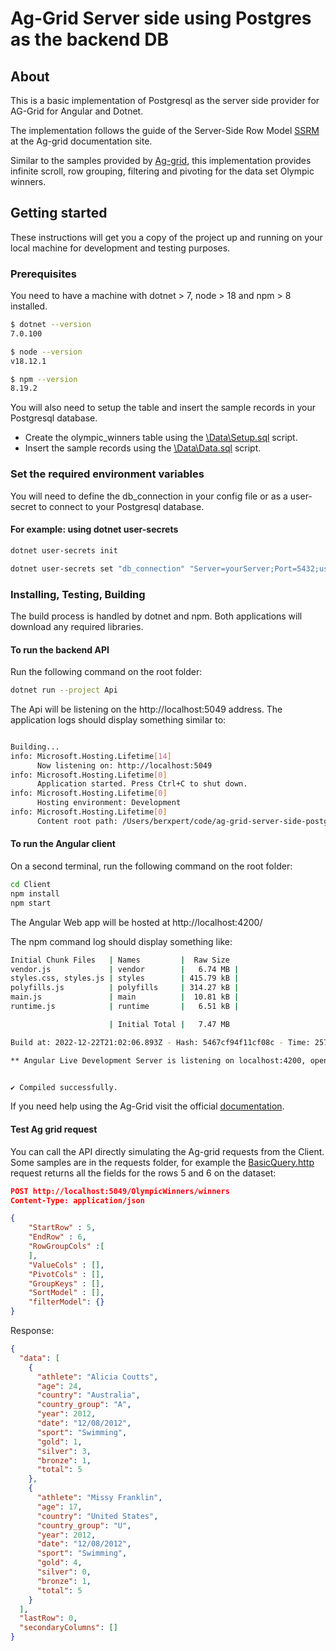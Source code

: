 # Ag-Grid Server side using Postgres as the backend DB

## About

This is a basic implementation of Postgresql as the server side provider for AG-Grid for Angular and Dotnet.

The implementation follows the guide of the Server-Side Row Model [SSRM](<https://www.ag-grid.com/angular-data-grid/server-side-model>) at the Ag-grid documentation site.

Similar to the samples provided by [Ag-grid](<https://www.ag-grid.com/angular-data-grid/server-side-model-infinite-scroll/>), this implementation provides infinite scroll, row grouping, filtering and pivoting for the data set Olympic winners.

## Getting started

These instructions will get you a copy of the project up and running on your local machine for development and testing purposes.

### Prerequisites

You need to have a machine with dotnet > 7, node > 18 and npm > 8 installed.

``` bash
$ dotnet --version
7.0.100

$ node --version  
v18.12.1

$ npm --version
8.19.2
```

You will also need to setup the table and insert the sample records in your Postgresql database.

* Create the olympic_winners table using the [\Data\Setup.sql](..\Data\Setup.sql) script.
* Insert the sample records using the [\Data\Data.sql](..\Data\Data.sql) script.

### Set the required environment variables

You will need to define the db_connection in your config file or as a user-secret to connect to your Postgresql database.

#### For example: using dotnet user-secrets

``` sh
dotnet user-secrets init

dotnet user-secrets set "db_connection" "Server=yourServer;Port=5432;user id=userId;password=yourPassword" --project Api
```



### Installing, Testing, Building

The build process is handled by dotnet and npm. Both applications will download any required libraries.

#### To run the backend API

Run the following command on the root folder:

```sh
dotnet run --project Api
```

The Api will be listening on the http://localhost:5049 address. The application logs should display something similar to:

``` sh

Building...
info: Microsoft.Hosting.Lifetime[14]
      Now listening on: http://localhost:5049
info: Microsoft.Hosting.Lifetime[0]
      Application started. Press Ctrl+C to shut down.
info: Microsoft.Hosting.Lifetime[0]
      Hosting environment: Development
info: Microsoft.Hosting.Lifetime[0]
      Content root path: /Users/berxpert/code/ag-grid-server-side-postgresql/Api
```

#### To run the Angular client

On a second terminal, run the following command on the root folder:

```sh
cd Client
npm install
npm start
```

The Angular Web app will be hosted at http://localhost:4200/

The npm command log should display something like:

``` sh
Initial Chunk Files   | Names         |  Raw Size
vendor.js             | vendor        |   6.74 MB | 
styles.css, styles.js | styles        | 415.79 kB | 
polyfills.js          | polyfills     | 314.27 kB | 
main.js               | main          |  10.81 kB | 
runtime.js            | runtime       |   6.51 kB | 

                      | Initial Total |   7.47 MB

Build at: 2022-12-22T21:02:06.893Z - Hash: 5467cf94f11cf08c - Time: 2578ms

** Angular Live Development Server is listening on localhost:4200, open your browser on http://localhost:4200/ **


✔ Compiled successfully.
```

If you need help using the Ag-Grid visit the official [documentation](<https://www.ag-grid.com/angular-data-grid/server-side-model/>).

#### Test Ag grid request

You can call the API directly simulating the Ag-grid requests from the Client. Some samples are in the requests folder, for example the [BasicQuery.http](..\Requests\BasicQuery.http) request returns all the fields for the rows 5 and 6 on the dataset:

```json
POST http://localhost:5049/OlympicWinners/winners
Content-Type: application/json

{
    "StartRow" : 5,
    "EndRow" : 6,
    "RowGroupCols" :[
    ],
    "ValueCols" : [],
    "PivotCols" : [],
    "GroupKeys" : [],
    "SortModel" : [],
    "filterModel": {}
}
```
Response:

```json
{
  "data": [
    {
      "athlete": "Alicia Coutts",
      "age": 24,
      "country": "Australia",
      "country_group": "A",
      "year": 2012,
      "date": "12/08/2012",
      "sport": "Swimming",
      "gold": 1,
      "silver": 3,
      "bronze": 1,
      "total": 5
    },
    {
      "athlete": "Missy Franklin",
      "age": 17,
      "country": "United States",
      "country_group": "U",
      "year": 2012,
      "date": "12/08/2012",
      "sport": "Swimming",
      "gold": 4,
      "silver": 0,
      "bronze": 1,
      "total": 5
    }
  ],
  "lastRow": 0,
  "secondaryColumns": []
}
```
